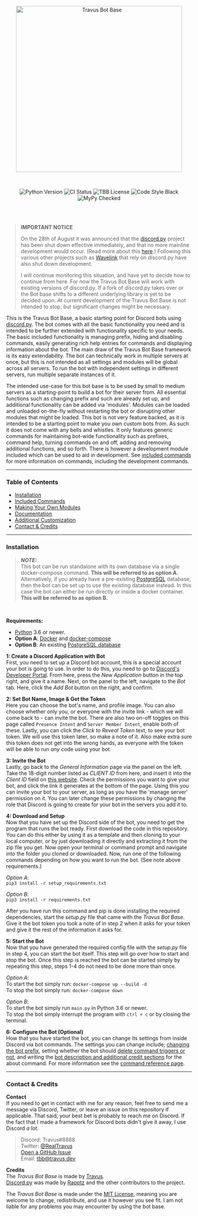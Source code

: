 <p align="center">
    <img src="https://i.imgur.com/EekoTeO.png" alt="Travus Bot Base" width="450"/>
</p>
<br/>
<p align="center">
    <img alt="Python Version" src="https://img.shields.io/badge/python-3.6%20%7C%203.7%20%7C%203.8%20%7C%203.9-informational"/>
    <img alt="CI Status" src="https://github.com/Travus/Travus_Bot_Base/actions/workflows/ci.yml/badge.svg?branch=master&event=push">
    <img alt="TBB License" src="https://img.shields.io/github/license/travus/travus_bot_base">
    <img alt="Code Style Black" src="https://img.shields.io/badge/code%20style-black-000000.svg">
    <img alt="MyPy Checked" src="http://www.mypy-lang.org/static/mypy_badge.svg">
</p>
<br/><br/>

> **IMPORTANT NOTICE**
> 
> On the 28th of August it was announced that the [discord.py](https://github.com/Rapptz/discord.py) project has been shut down effective immediately, and that no more mainline development would occur. (Read more about this [here](https://gist.github.com/Rapptz/4a2f62751b9600a31a0d3c78100287f1).) Following this various other projects such as [Wavelink](https://github.com/PythonistaGuild/Wavelink) that rely on discord.py have also shut down development.
> 
> I will continue monitoring this situation, and have yet to decide how to continue from here. For now the Travus Bot Base will work with existing versions of discord.py. If a fork of discord.py takes over or the Bot base shifts to a different underlying library is yet to be decided upon. At current development of the Travus Bot Base is not intended to stop, but significant changes might be necessary.

This is the Travus Bot Base, a basic starting point for Discord bots using [discord.py](https://github.com/Rapptz/discord.py). The bot comes with all the basic functionality you need and is intended to be further extended with functionality specific to your needs. The basic included functionality is managing prefix, hiding and disabling commands, easily generating rich help entries for commands and displaying information about the bot. The main draw of the Travus Bot Base framework is its easy extendability. The bot can technically work in multiple servers at once, but this is not intended as all settings and modules will be global across all servers. To run the bot with independent settings in different servers, run multiple separate instances of it.

The intended use-case for this bot base is to be used by small to medium servers as a starting-point to build a bot for their server from. All essential functions such as changing prefix and such are already set up, and additional functionality can be added via 'modules'. Modules can be loaded and unloaded on-the-fly without restarting the bot or disrupting other modules that might be loaded. This bot is not very feature backed, as it is intended to be a starting point to make you own custom bots from. As such it does not come with any bells and whistles. It only features generic commands for maintaining bot-wide functionality such as prefixes, command help, turning commands on and off, adding and removing additional functions, and so forth. There is however a development module included which can be used to aid in development. See [included commands](https://github.com/Travus/Travus_Bot_Base/wiki/Commands) for more information on commands, including the development commands.

---

### Table of Contents

- [Installation](#installation)
- [Included Commands](https://github.com/Travus/Travus_Bot_Base/wiki/Commands)
- [Making Your Own Modules](https://github.com/Travus/Travus_Bot_Base/wiki/Module-Creation)
- [Documentation](https://github.com/Travus/Travus_Bot_Base/wiki/Documentation)
- [Additional Customization](https://github.com/Travus/Travus_Bot_Base/wiki/Customization)
- [Contact & Credits](#contact--credits)

---
### Installation
> **_NOTE:_**  
> This bot can be run standalone with its own database via a single docker-compose command. **This will be referred to as option A.** Alternatively, if you already have a pre-existing [PostgreSQL](https://www.postgresql.org/) database, then the bot can be set up to use the existing database instead. In this case the bot can either be run directly or inside a docker container. **This will be referred to as option B.**

<br/>

**Requirements:**
* [Python](https://www.python.org/) 3.6 or newer.  
* **Option A**: [Docker](https://www.docker.com/) and [docker-compose](https://docs.docker.com/compose/)  
* **Option B**: An existing [PostgreSQL database](https://www.postgresql.org/)

**1: Create a Discord Application with Bot**  
First, you need to set up a Discord bot account, this is a special account your bot is going to use. In order to do this, you need to go to [Discord's Developer Portal](https://discord.com/developers/applications/). From here, press the *New Application* button in the top right, and give it a name. Next, on the panel to the left, navigate to the *Bot* tab. Here, click the *Add Bot* button on the right, and confirm.

**2: Set Bot Name, Image & Get the Token**  
Here you can choose the bot's name, and profile image. You can also choose whether only you, or everyone with the invite link - which we will come back to - can invite the bot. There are also two on-off toggles on this page called `Presence Intent` and `Server Member Intent`, enable both of these. Lastly, you can click the *Click to Reveal Token* text, to see your bot token. We will use this token later, so make a note of it. Also make extra sure this token does not get into the wrong hands, as everyone with the token will be able to run *any* code using your bot.

**3: Invite the Bot**  
Lastly, go back to the *General Information* page via the panel on the left. Take the 18-digit number listed as *CLIENT ID* from here, and insert it into the *Client ID* field on [this website](https://discordapi.com/permissions.html). Check the permissions you want to give your bot, and click the link it generates at the bottom of the page. Using this you can invite your bot to your server, as long as you have the 'manage server' permission on it. You can later change these permissions by changing the role that Discord is going to create for your bot in the servers you add it to.

**4: Download and Setup**  
Now that you have set up the Discord side of the bot, you need to get the program that runs the bot ready. First download the code in this repository. You can do this either by using it as a template and then cloning to your local computer, or by just downloading it directly and extracting it from the zip file you get. Now open your terminal or command prompt and navigate into the folder you cloned or downloaded. Now, run one of the following commands depending on how you want to run the bot. (See note above requirements.)  

*Option A*:  
`pip3 install -r setup_requirements.txt`  

*Option B*:  
`pip3 install -r requirements.txt`

After you have run this command and pip is done installing the required dependencies, start the *setup.py* file that came with the *Travus Bot Base*. Give it the bot token you took a note of in step 2 when it asks for your token and give it the rest of the information it asks for.

**5: Start the Bot**  
Now that you have generated the required config file with the *setup.py* file in step 4, you can start the bot itself. This step will go over how to start and stop the bot. Once this step is reached the bot can be started simply by repeating this step, steps 1-4 do not need to be done more than once.

*Option A*:  
To start the bot simply run: `docker-compose up --build -d`  
To stop the bot simply run: `docker-compose down`  

*Option B*:  
To start the bot simply run `main.py` in Python 3.6 or newer.  
To stop the bot simply interrupt the program with `ctrl + c` or by closing the terminal.

**6: Configure the Bot (Optional)**  
How that you have started the bot, you can change its settings from inside Discord via bot commands. The settings you can change include; [changing the bot prefix](https://github.com/Travus/Travus_Bot_Base/wiki/Commands#changing-prefix), setting whether the bot should [delete command triggers or not](https://github.com/Travus/Travus_Bot_Base/wiki/Commands#deleting-command-triggers), and writing the [bot description and additional credit sections](https://github.com/Travus/Travus_Bot_Base/wiki/Commands#customize-bot-information) for the about command. For more information see the [command reference page](https://github.com/Travus/Travus_Bot_Base/wiki/Commands).  

---
### Contact & Credits

**Contact**  
If you need to get in contact with me for any reason, feel free to send me a message via Discord, Twitter, or leave an issue on this repository if applicable. That said, your best bet is probably to reach me on Discord. If the fact that I made a framework for Discord bots didn't give it away, I use Discord *a lot*.  
> Discord: Travus#8888  
> Twitter: [@RealTravus](https://twitter.com/realtravus)  
> [Open a GitHub Issue](https://github.com/Travus/Travus_Bot_Base/issues/new)  
> Email: tbb@travus.dev  

**Credits**  
The *Travus Bot Base* is made by [Travus](https://github.com/Travus).  
[Discord.py](https://github.com/Rapptz/discord.py) was made by [Rapptz](https://github.com/Rapptz) and the other contributors to the project.  

The *Travus Bot Base* is made under the [MIT License](LICENSE.md), meaning you are welcome to change, redistribute, and use it however you see fit. I am not liable for any problems you may encounter by using the bot base.
